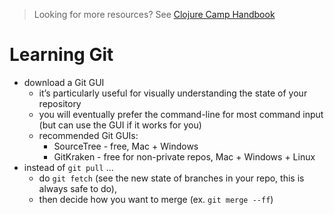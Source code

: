 > Looking for more resources? See [Clojure Camp Handbook](README.md)

# Learning Git

- download a Git GUI
  - it’s particularly useful for visually understanding the state of your repository
  - you will eventually prefer the command-line for most command input (but can use the GUI if it works for you)
  - recommended Git GUIs:
    - SourceTree - free, Mac + Windows
    - GitKraken - free for non-private repos, Mac + Windows + Linux
- instead of `git pull` …
  - do `git fetch` (see the new state of branches in your repo, this is always safe to do),
  - then decide how you want to merge (ex. `git merge --ff`)
